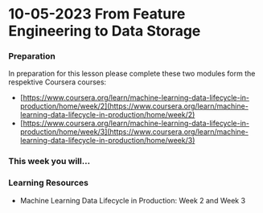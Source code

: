 # 10-05-2023 From Feature Engineering to Data Storage

### Preparation

In preparation for this lesson please complete these two modules form the respektive Coursera courses:

* [https://www.coursera.org/learn/machine-learning-data-lifecycle-in-production/home/week/2](https://www.coursera.org/learn/machine-learning-data-lifecycle-in-production/home/week/2)
* [https://www.coursera.org/learn/machine-learning-data-lifecycle-in-production/home/week/3](https://www.coursera.org/learn/machine-learning-data-lifecycle-in-production/home/week/3)

### This week you will...

### Learning Resources

* Machine Learning Data Lifecycle in Production: Week 2 and Week 3
